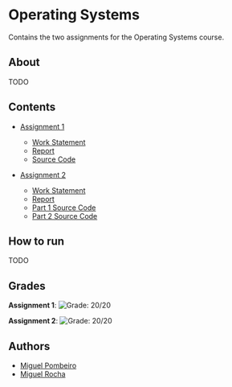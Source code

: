 # Operating Systems

Contains the two assignments for the Operating Systems course.

## About

TODO

## Contents

- [Assignment 1](./Assignment-1)
  - [Work Statement](./Assignment-1/workStatement.pdf)
  - [Report](./Assignment-1/report.pdf)
  - [Source Code](./Assignment-1/src)

- [Assignment 2](./Assignment-2)
  - [Work Statement](./Assignment-2/workStatement.pdf)
  - [Report](./Assignment-2/report.pdf)
  - [Part 1 Source Code](./Assignment-2/Part1)
  - [Part 2 Source Code](./Assignment-2/Part2)

## How to run

TODO

## Grades

**Assignment 1**: ![Grade: 20/20](https://img.shields.io/badge/Grade-20%2F20-brightgreen)

**Assignment 2**: ![Grade: 20/20](https://img.shields.io/badge/Grade-20%2F20-brightgreen)

## Authors

- [Miguel Pombeiro](https://github.com/MiguelPombeiro)
- [Miguel Rocha](https://github.com/miguelrocha1)